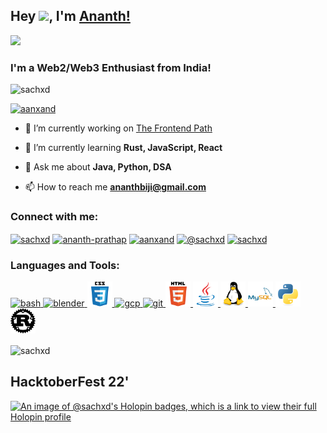## Hey <img src="https://github.com/TheDudeThatCode/TheDudeThatCode/blob/master/Assets/Hi.gif" width="29">, I'm [Ananth!](https://bio.link/sachxd) 
![](https://64.media.tumblr.com/c423e45572d53972d8411a0b3a57fab3/tumblr_inline_nskotvbc2e1r9hj61_500.jpg)
### I'm a Web2/Web3 Enthusiast from India!

<p align="left"> <img src="https://komarev.com/ghpvc/?username=sachxd&label=Profile%20views&color=0e75b6&style=flat" alt="sachxd" /> </p>

<p align="left"> <a href="https://twitter.com/aanxand" target="blank"><img src="https://img.shields.io/twitter/follow/aanxand?logo=twitter&style=for-the-badge" alt="aanxand" /></a> </p>

- 🔭 I’m currently working on [The Frontend Path](https://scrimba.com/learn/frontend)

- 🌱 I’m currently learning **Rust, JavaScript, React**

- 💬 Ask me about **Java, Python, DSA**

- 📫 How to reach me **ananthbiji@gmail.com**

<h3 align="left">Connect with me:</h3>
<p align="left">
<a href="https://dev.to/sachxd" target="blank"><img align="center" src="https://raw.githubusercontent.com/rahuldkjain/github-profile-readme-generator/master/src/images/icons/Social/devto.svg" alt="sachxd" height="30" width="40" /></a>
<a href="https://linkedin.com/in/ananth-prathap" target="blank"><img align="center" src="https://raw.githubusercontent.com/rahuldkjain/github-profile-readme-generator/master/src/images/icons/Social/linked-in-alt.svg" alt="ananth-prathap" height="30" width="40" /></a>
<a href="https://instagram.com/aanxand" target="blank"><img align="center" src="https://raw.githubusercontent.com/rahuldkjain/github-profile-readme-generator/master/src/images/icons/Social/instagram.svg" alt="aanxand" height="30" width="40" /></a>
<a href="https://hashnode.com/@sachxd" target="blank"><img align="center" src="https://raw.githubusercontent.com/rahuldkjain/github-profile-readme-generator/master/src/images/icons/Social/hashnode.svg" alt="@sachxd" height="30" width="40" /></a>
<a href="https://www.leetcode.com/sachxd" target="blank"><img align="center" src="https://raw.githubusercontent.com/rahuldkjain/github-profile-readme-generator/master/src/images/icons/Social/leet-code.svg" alt="sachxd" height="30" width="40" /></a>
</p>

<h3 align="left">Languages and Tools:</h3>
<p align="left"> <a href="https://www.gnu.org/software/bash/" target="_blank" rel="noreferrer"> <img src="https://www.vectorlogo.zone/logos/gnu_bash/gnu_bash-icon.svg" alt="bash" width="40" height="40"/> </a> <a href="https://www.blender.org/" target="_blank" rel="noreferrer"> <img src="https://download.blender.org/branding/community/blender_community_badge_white.svg" alt="blender" width="40" height="40"/> </a> <a href="https://www.w3schools.com/css/" target="_blank" rel="noreferrer"> <img src="https://raw.githubusercontent.com/devicons/devicon/master/icons/css3/css3-original-wordmark.svg" alt="css3" width="40" height="40"/> </a> <a href="https://cloud.google.com" target="_blank" rel="noreferrer"> <img src="https://www.vectorlogo.zone/logos/google_cloud/google_cloud-icon.svg" alt="gcp" width="40" height="40"/> </a> <a href="https://git-scm.com/" target="_blank" rel="noreferrer"> <img src="https://www.vectorlogo.zone/logos/git-scm/git-scm-icon.svg" alt="git" width="40" height="40"/> </a> <a href="https://www.w3.org/html/" target="_blank" rel="noreferrer"> <img src="https://raw.githubusercontent.com/devicons/devicon/master/icons/html5/html5-original-wordmark.svg" alt="html5" width="40" height="40"/> </a> <a href="https://www.java.com" target="_blank" rel="noreferrer"> <img src="https://raw.githubusercontent.com/devicons/devicon/master/icons/java/java-original.svg" alt="java" width="40" height="40"/> </a> <a href="https://www.linux.org/" target="_blank" rel="noreferrer"> <img src="https://raw.githubusercontent.com/devicons/devicon/master/icons/linux/linux-original.svg" alt="linux" width="40" height="40"/> </a> <a href="https://www.mysql.com/" target="_blank" rel="noreferrer"> <img src="https://raw.githubusercontent.com/devicons/devicon/master/icons/mysql/mysql-original-wordmark.svg" alt="mysql" width="40" height="40"/> </a> <a href="https://www.python.org" target="_blank" rel="noreferrer"> <img src="https://raw.githubusercontent.com/devicons/devicon/master/icons/python/python-original.svg" alt="python" width="40" height="40"/> </a> <a href="https://www.rust-lang.org" target="_blank" rel="noreferrer"> <img src="https://raw.githubusercontent.com/devicons/devicon/master/icons/rust/rust-plain.svg" alt="rust" width="40" height="40"/> </a> </p>

<p><img align="center" src="https://github-readme-streak-stats.herokuapp.com/?user=sachxd&" alt="sachxd" /></p>

## HacktoberFest 22'

[![An image of @sachxd's Holopin badges, which is a link to view their full Holopin profile](https://holopin.me/sachxd)](https://holopin.io/@sachxd)
